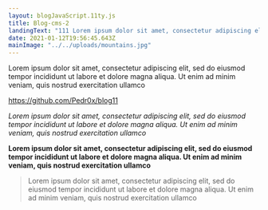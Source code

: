 ```yaml
---
layout: blogJavaScript.11ty.js
title: Blog-cms-2
landingText: "111 Lorem ipsum dolor sit amet, consectetur adipiscing elit, sed do eiusmod tempor incididunt"
date: 2021-01-12T19:56:45.643Z
mainImage: "../../uploads/mountains.jpg"
---
```


Lorem ipsum dolor sit amet, consectetur adipiscing elit, sed do eiusmod tempor incididunt ut labore et dolore magna aliqua. Ut enim ad minim veniam, quis nostrud exercitation ullamco

<https://github.com/Pedr0x/blog11>

_[](https://github.com/Pedr0x/blog11)Lorem ipsum dolor sit amet, consectetur adipiscing elit, sed do eiusmod tempor incididunt ut labore et dolore magna aliqua. Ut enim ad minim veniam, quis nostrud exercitation ullamco_

**Lorem ipsum dolor sit amet, consectetur adipiscing elit, sed do eiusmod tempor incididunt ut labore et dolore magna aliqua. Ut enim ad minim veniam, quis nostrud exercitation ullamco**

> Lorem ipsum dolor sit amet, consectetur adipiscing elit, sed do eiusmod tempor incididunt ut labore et dolore magna aliqua. Ut enim ad minim veniam, quis nostrud exercitation ullamco
